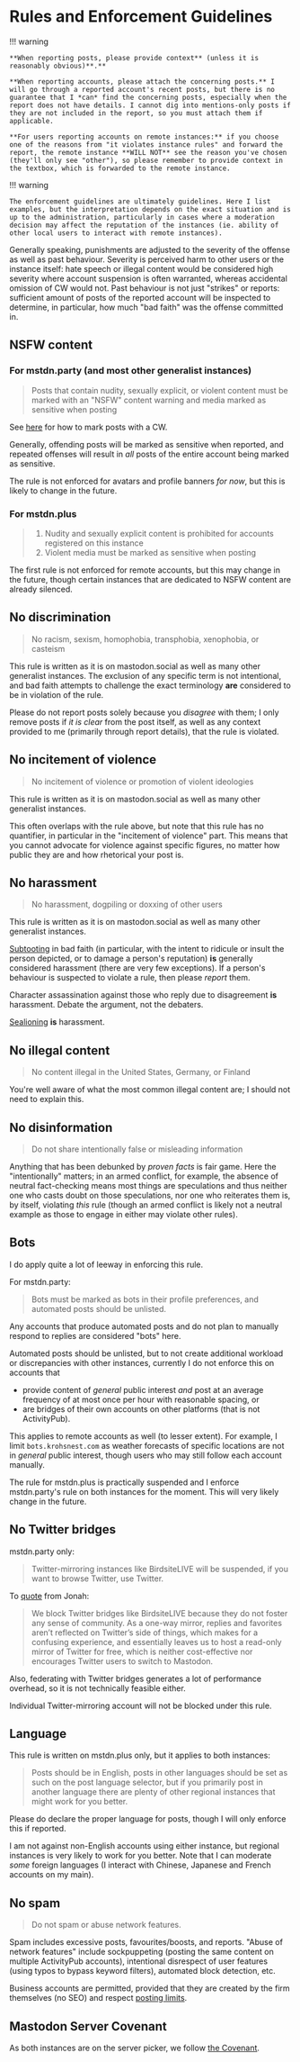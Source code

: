 # Rules and Enforcement Guidelines

!!! warning

    **When reporting posts, please provide context** (unless it is reasonably obvious)**.**
    
    **When reporting accounts, please attach the concerning posts.** I will go through a reported account's recent posts, but there is no guarantee that I *can* find the concerning posts, especially when the report does not have details. I cannot dig into mentions-only posts if they are not included in the report, so you must attach them if applicable.

    **For users reporting accounts on remote instances:** if you choose one of the reasons from "it violates instance rules" and forward the report, the remote instance **WILL NOT** see the reason you've chosen (they'll only see "other"), so please remember to provide context in the textbox, which is forwarded to the remote instance.


!!! warning

    The enforcement guidelines are ultimately guidelines. Here I list examples, but the interpretation depends on the exact situation and is up to the administration, particularly in cases where a moderation decision may affect the reputation of the instances (ie. ability of other local users to interact with remote instances).

Generally speaking, punishments are adjusted to the severity of the offense as well as past behaviour. Severity is perceived harm to other users or the instance itself: hate speech or illegal content would be considered high severity where account suspension is often warranted, whereas accidental omission of CW would not. Past behaviour is not just "strikes" or reports: sufficient amount of posts of the reported account will be inspected to determine, in particular, how much "bad faith" was the offense committed in.

## NSFW content

### For mstdn.party (and most other generalist instances)

> Posts that contain nudity, sexually explicit, or violent content must be marked with an "NSFW" content warning and media marked as sensitive when posting

See [here](https://fedi.tips/how-to-use-content-warnings-cws-on-mastodon-and-the-fediverse/) for how to mark posts with a CW.

Generally, offending posts will be marked as sensitive when reported, and repeated offenses will result in *all* posts of the entire account being marked as sensitive.

The rule is not enforced for avatars and profile banners *for now*, but this is likely to change in the future.

### For mstdn.plus

> 1. Nudity and sexually explicit content is prohibited for accounts registered on this instance
> 2. Violent media must be marked as sensitive when posting

The first rule is not enforced for remote accounts, but this may change in the future, though certain instances that are dedicated to NSFW content are already silenced.

## No discrimination

> No racism, sexism, homophobia, transphobia, xenophobia, or casteism

This rule is written as it is on mastodon.social as well as many other generalist instances. The exclusion of any specific term is not intentional, and bad faith attempts to challenge the exact terminology **are** considered to be in violation of the rule.

Please do not report posts solely because you *disagree* with them; I only remove posts if *it is clear* from the post itself, as well as any context provided to me (primarily through report details), that the rule is violated.

## No incitement of violence

> No incitement of violence or promotion of violent ideologies

This rule is written as it is on mastodon.social as well as many other generalist instances.

This often overlaps with the rule above, but note that this rule has no quantifier, in particular in the "incitement of violence" part. This means that you cannot advocate for violence against specific figures, no matter how public they are and how rhetorical your post is.

## No harassment

> No harassment, dogpiling or doxxing of other users

This rule is written as it is on mastodon.social as well as many other generalist instances.

[Subtooting](https://www.urbandictionary.com/define.php?term=subtoot) in bad faith (in particular, with the intent to ridicule or insult the person depicted, or to damage a person's reputation) **is** generally considered harassment (there are very few exceptions). If a person's behaviour is suspected to violate a rule, then please *report* them.

Character assassination against those who reply due to disagreement **is** harassment. Debate the argument, not the debaters.

[Sealioning](https://en.wikipedia.org/wiki/Sealioning) **is** harassment.

## No illegal content

> No content illegal in the United States, Germany, or Finland 

You're well aware of what the most common illegal content are; I should not need to explain this.

## No disinformation

> Do not share intentionally false or misleading information

Anything that has been debunked by *proven facts* is fair game. Here the "intentionally" matters; in an armed conflict, for example, the absence of neutral fact-checking means most things are speculations and thus neither one who casts doubt on those speculations, nor one who reiterates them is, by itself, violating *this* rule (though an armed conflict is likely not a neutral example as those to engage in either may violate other rules).

## Bots

I do apply quite a lot of leeway in enforcing this rule.

For mstdn.party:

> Bots must be marked as bots in their profile preferences, and automated posts should be unlisted.

Any accounts that produce automated posts and do not plan to manually respond to replies are considered "bots" here.

Automated posts should be unlisted, but to not create additional workload or discrepancies with other instances, currently I do not enforce this on accounts that

* provide content of *general* public interest *and* post at an average frequency of at most once per hour with reasonable spacing, or
* are bridges of their own accounts on other platforms (that is not ActivityPub).

This applies to remote accounts as well (to lesser extent). For example, I limit `bots.krohsnest.com` as weather forecasts of specific locations are not in *general* public interest, though users who may still follow each account manually.

The rule for mstdn.plus is practically suspended and I enforce mstdn.party's rule on both instances for the moment. This will very likely change in the future.

## No Twitter bridges

mstdn.party only:

> Twitter-mirroring instances like BirdsiteLIVE will be suspended, if you want to browse Twitter, use Twitter.

To [quote](https://fediverse.neat.pub/2023/07/10/threads/) from Jonah:

> We block Twitter bridges like BirdsiteLIVE because they do not foster any sense of community. As a one-way mirror, replies and favorites aren’t reflected on Twitter’s side of things, which makes for a confusing experience, and essentially leaves us to host a read-only mirror of Twitter for free, which is neither cost-effective nor encourages Twitter users to switch to Mastodon.

Also, federating with Twitter bridges generates a lot of performance overhead, so it is not technically feasible either.

Individual Twitter-mirroring account will not be blocked under this rule.

## Language

This rule is written on mstdn.plus only, but it applies to both instances:

> Posts should be in English, posts in other languages should be set as such on the post language selector, but if you primarily post in another language there are plenty of other regional instances that might work for you better.

Please do declare the proper language for posts, though I will only enforce this if reported.

I am not against non-English accounts using either instance, but regional instances is very likely to work for you better. Note that I can moderate *some* foreign languages (I interact with Chinese, Japanese and French accounts on my main).

## No spam

> Do not spam or abuse network features.

Spam includes excessive posts, favourites/boosts, and reports. "Abuse of network features" include sockpuppeting (posting the same content on multiple ActivityPub accounts), intentional disrespect of user features (using typos to bypass keyword filters), automated block detection, etc.

Business accounts are permitted, provided that they are created by the firm themselves (no SEO) and respect [posting limits](#bots).

## Mastodon Server Covenant

As both instances are on the server picker, we follow [the Covenant](https://joinmastodon.org/covenant).